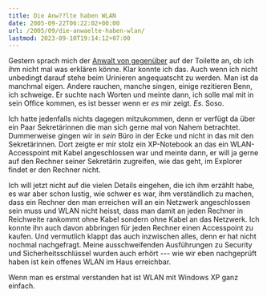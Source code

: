 ```yaml
---
title: Die Anw??lte haben WLAN
date: 2005-09-22T06:22:02+00:00
url: /2005/09/die-anwaelte-haben-wlan/
lastmod: 2023-09-10T19:14:12+07:00
---
```

Gestern sprach mich der [Anwalt von gegenüber][1] auf der Toilette an, ob ich ihm nicht mal was erklären könne. Klar konnte ich das. Auch wenn ich nicht unbedingt darauf stehe beim Urinieren angequatscht zu werden. Man ist da manchmal eigen. Andere rauchen, manche singen, einige rezitieren Benn, ich schweige. Er suchte nach Worten und meinte dann, ich solle mal mit in sein Office kommen, es ist besser wenn er _es_ mir zeigt. _Es_. Soso.

Ich hatte jedenfalls nichts dagegen mitzukommen, denn er verfügt da über ein Paar Sekretärinnen die man sich gerne mal von Nahem betrachtet. Dummerweise gingen wir in _sein_ Büro in der Ecke und nicht in das mit den Sekretärinnen. Dort zeigte er mir stolz ein XP-Notebook an das ein WLAN-Accesspoint mit Kabel angeschlossen war und meinte dann, er will ja gerne auf den Rechner seiner Sekretärin zugreifen, wie das geht, im Explorer findet er den Rechner nicht.

Ich will jetzt nicht auf die vielen Details eingehen, die ich ihm erzählt habe, es war aber schon lustig, wie schwer es war, ihm verständlich zu machen, dass ein Rechner den man erreichen will an ein Netzwerk angeschlossen sein muss und WLAN nicht heisst, dass man damit an jeden Rechner in Reichweite rankommt ohne Kabel sondern ohne Kabel an das Netzwerk. Ich konnte ihn auch davon abbringen für jeden Rechner einen Accesspoint zu kaufen. Und vermutlich klappt das auch inzwischen alles, denn er hat nicht nochmal nachgefragt. Meine ausschweifenden Ausführungen zu Security und Sicherheitsschlüssel wurden auch erhört --- wie wir eben nachgeprüft haben ist kein offenes WLAN im Haus erreichbar.

Wenn man es erstmal verstanden hat ist WLAN mit Windows XP ganz einfach.

 [1]: http://www.pensitandlaws.com/samui.html
